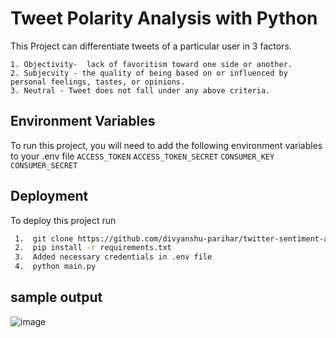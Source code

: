 
# Tweet Polarity Analysis with Python

This Project can differentiate tweets of a particular user in 3 factors.

    1. Objectivity-  lack of favoritism toward one side or another.
    2. Subjecvity - the quality of being based on or influenced by personal feelings, tastes, or opinions.
    3. Neutral - Tweet does not fall under any above criteria.


    
## Environment Variables

To run this project, you will need to add the following environment variables to your .env file 
`ACCESS_TOKEN`
`ACCESS_TOKEN_SECRET`
`CONSUMER_KEY`
`CONSUMER_SECRET`


## Deployment

To deploy this project run

```bash
 1.  git clone https://github.com/divyanshu-parihar/twitter-sentiment-analysis-python.git
 2.  pip install -r requirements.txt
 3.  Added necessary credentials in .env file
 4.  python main.py
```

## sample output

![image](https://user-images.githubusercontent.com/58904683/149517860-7b0dc0aa-5bc8-4efa-b01a-923bcb32e0a4.png)
